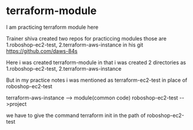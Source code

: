# terraform-module
I am practicing terraform module here

Trainer shiva created two repos for practiccing modules those are
1.roboshop-ec2-test, 2.terraform-aws-instance in his git https://github.com/daws-84s


Here i was created terraform-module in that i was created 2 directories as
1.roboshop-ec2-test, 2.terraform-aws-instance

But in my practice notes i was mentioned as terraform-ec2-test in place of roboshop-ec2-test


terraform-aws-instance --> module(common code)
roboshop-ec2-test -->project


we have to give the command terraform init in the path of roboshop-ec2-test